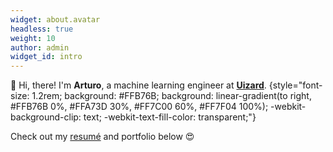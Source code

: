 ```yaml
---
widget: about.avatar
headless: true
weight: 10
author: admin
widget_id: intro
---
```


👋 Hi, there! I'm **Arturo**, a machine learning engineer at **[Uizard](https://uizard.io/)**.
{style="font-size: 1.2rem; background: #FFB76B; background: linear-gradient(to right, #FFB76B 0%, #FFA73D 30%, #FF7C00 60%, #FF7F04 100%); -webkit-background-clip: text; -webkit-text-fill-color: transparent;"}

Check out my [resumé](/about/) and portfolio below 😍
